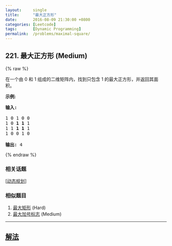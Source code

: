 ```yaml
---
layout:     single
title:      "最大正方形"
date:       2016-08-09 21:30:00 +0800
categories: [Leetcode]
tags:       [Dynamic Programming]
permalink:  /problems/maximal-square/
---
```


## 221. 最大正方形 (Medium)

{% raw %}

<p>在一个由 0 和 1 组成的二维矩阵内，找到只包含 1 的最大正方形，并返回其面积。</p>

<p><strong>示例:</strong></p>

<pre><strong>输入: 
</strong>
1 0 1 0 0
1 0 <strong>1 1</strong> 1
1 1 <strong>1 1 </strong>1
1 0 0 1 0

<strong>输出: </strong>4</pre>

{% endraw %}

### 相关话题
  [[动态规划](https://github.com/openset/leetcode/tree/master/tag/dynamic-programming/README.md)]

### 相似题目
  1. [最大矩形](/problems/maximal-rectangle) (Hard)
  1. [最大加号标志](/problems/largest-plus-sign) (Medium)

---

## [解法](https://github.com/openset/leetcode/tree/master/problems/maximal-square)
